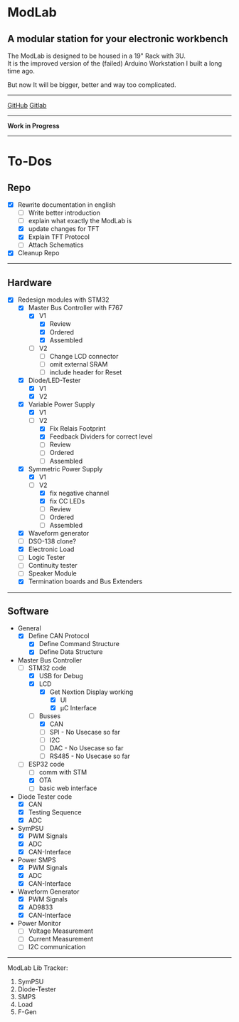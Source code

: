 # ModLab

## A modular station for your electronic workbench

The ModLab is designed to be housed in a 19" Rack with 3U.  
It is the improved version of the (failed) Arduino Workstation I built a long time ago.

But now It will be bigger, better and way too complicated.

---

[GitHub](https://github.com/Synthron/ModLab)
[Gitlab](https://gitlab.synthron.de/Synthron/ModLab)

---

**Work in Progress**

---

# To-Dos

## Repo

- [X] Rewrite documentation in english
  - [ ] Write better introduction
  - [ ] explain what exactly the ModLab is
  - [X] update changes for TFT
  - [X] Explain TFT Protocol
  - [ ] Attach Schematics
- [X] Cleanup Repo

---

## Hardware

- [X] Redesign modules with STM32
  - [x] Master Bus Controller with F767
    - [X] V1
      - [X] Review
      - [X] Ordered
      - [X] Assembled
    - [ ] V2
      - [ ] Change LCD connector
      - [ ] omit external SRAM
      - [ ] include header for Reset
  - [x] Diode/LED-Tester
    - [X] V1
    - [X] V2
  - [X] Variable Power Supply
    - [X] V1
    - [ ] V2
      - [X] Fix Relais Footprint
      - [X] Feedback Dividers for correct level
      - [ ] Review
      - [ ] Ordered
      - [ ] Assembled
  - [x] Symmetric Power Supply
    - [X] V1
    - [ ] V2
      - [X] fix negative channel
      - [X] fix CC LEDs
      - [ ] Review
      - [ ] Ordered
      - [ ] Assembled
  - [x] Waveform generator
  - [ ] DSO-138 clone?
  - [X] Electronic Load
  - [ ] Logic Tester
  - [ ] Continuity tester
  - [ ] Speaker Module
  - [x] Termination boards and Bus Extenders

---

## Software

- General
  - [X] Define CAN Protocol
    - [X] Define Command Structure
    - [X] Define Data Structure
- Master Bus Controller
  - [ ] STM32 code
    - [X] USB for Debug
    - [X] LCD
      - [X] Get Nextion Display working
        - [X] UI
        - [X] µC Interface
    - [ ] Busses
      - [X] CAN
      - [ ] SPI - No Usecase so far
      - [ ] I2C
      - [ ] DAC - No Usecase so far
      - [ ] RS485 - No Usecase so far
  - [ ] ESP32 code
    - [ ] comm with STM
    - [X] OTA
    - [ ] basic web interface
- Diode Tester code
  - [X] CAN
  - [X] Testing Sequence
  - [X] ADC
- SymPSU
  - [X] PWM Signals
  - [X] ADC
  - [X] CAN-Interface
- Power SMPS
  - [X] PWM Signals
  - [X] ADC
  - [X] CAN-Interface
- Waveform Generator
  - [X] PWM Signals
  - [X] AD9833
  - [X] CAN-Interface
- Power Monitor
  - [ ] Voltage Measurement
  - [ ] Current Measurement
  - [ ] I2C communication

---

ModLab Lib Tracker:

1. SymPSU
2. Diode-Tester
3. SMPS
4. Load
5. F-Gen
